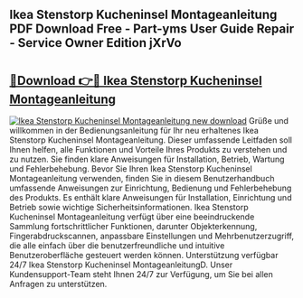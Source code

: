 ## Ikea Stenstorp Kucheninsel Montageanleitung PDF Download Free - Part-yms User Guide Repair - Service Owner Edition jXrVo

# <h2><a href="http://df6zhpt.blite.top/?on=Ikea+Stenstorp+Kucheninsel+Montageanleitung">🔗Download 👉🔴 Ikea Stenstorp Kucheninsel Montageanleitung</a></h2>

[![Ikea Stenstorp Kucheninsel Montageanleitung new download](https://i.imgur.com/lujVjoI.png)](http://df6zhpt.blite.top/?on=Ikea+Stenstorp+Kucheninsel+Montageanleitung)
Grüße und willkommen in der Bedienungsanleitung für Ihr neu erhaltenes Ikea Stenstorp Kucheninsel Montageanleitung. Dieser umfassende Leitfaden soll Ihnen helfen, alle Funktionen und Vorteile Ihres Produkts zu verstehen und zu nutzen. Sie finden klare Anweisungen für Installation, Betrieb, Wartung und Fehlerbehebung. Bevor Sie Ihren Ikea Stenstorp Kucheninsel Montageanleitung verwenden, finden Sie in diesem Benutzerhandbuch umfassende Anweisungen zur Einrichtung, Bedienung und Fehlerbehebung des Produkts. Es enthält klare Anweisungen für Installation, Einrichtung und Betrieb sowie wichtige Sicherheitsinformationen. Ikea Stenstorp Kucheninsel Montageanleitung verfügt über eine beeindruckende Sammlung fortschrittlicher Funktionen, darunter Objekterkennung, Fingerabdruckscannen, anpassbare Einstellungen und Mehrbenutzerzugriff, die alle einfach über die benutzerfreundliche und intuitive Benutzeroberfläche gesteuert werden können. Unterstützung verfügbar 24/7 Ikea Stenstorp Kucheninsel MontageanleitungD. Unser Kundensupport-Team steht Ihnen 24/7 zur Verfügung, um Sie bei allen Anfragen zu unterstützen.
